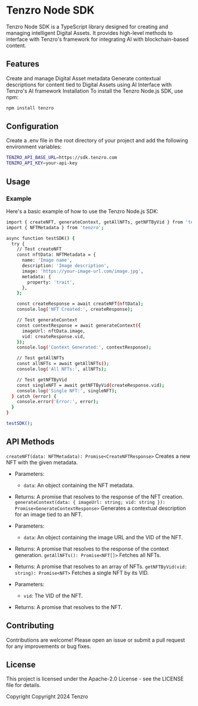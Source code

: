 # Tenzro Node SDK
Tenzro Node SDK is a TypeScript library designed for creating and managing intelligent Digital Assets. It provides high-level methods to interface with Tenzro's framework for integrating AI with blockchain-based content.

## Features
Create and manage Digital Asset metadata
Generate contextual descriptions for content tied to Digital Assets using AI
Interface with Tenzro's AI framework
Installation
To install the Tenzro Node.js SDK, use npm:

```bash
npm install tenzro
```

## Configuration
Create a .env file in the root directory of your project and add the following environment variables:

```bash
TENZRO_API_BASE_URL=https://sdk.tenzro.com
TENZRO_API_KEY=your-api-key
```

## Usage
### Example
Here's a basic example of how to use the Tenzro Node.js SDK:

```bash
import { createNFT, generateContext, getAllNFTs, getNFTByVid } from 'tenzro';
import { NFTMetadata } from 'tenzro';

async function testSDK() {
  try {
    // Test createNFT
    const nftData: NFTMetadata = {
      name: 'Image name',
      description: 'Image description',
      image: 'https://your-image-url.com/image.jpg',
      metadata: {
        property: 'trait',
      },
    };

    const createResponse = await createNFT(nftData);
    console.log('NFT Created:', createResponse);

    // Test generateContext
    const contextResponse = await generateContext({
      imageUrl: nftData.image,
      vid: createResponse.vid,
    });
    console.log('Context Generated:', contextResponse);

    // Test getAllNFTs
    const allNFTs = await getAllNFTs();
    console.log('All NFTs:', allNFTs);

    // Test getNFTByVid
    const singleNFT = await getNFTByVid(createResponse.vid);
    console.log('Single NFT:', singleNFT);
  } catch (error) {
    console.error('Error:', error);
  }
}

testSDK();
```

## API Methods
`createNFT(data: NFTMetadata): Promise<CreateNFTResponse>`
Creates a new NFT with the given metadata.

- Parameters:
  - `data`: An object containing the NFT metadata.
- Returns: A promise that resolves to the response of the NFT creation.
`generateContext(data: { imageUrl: string; vid: string }): Promise<GenerateContextResponse>`
Generates a contextual description for an image tied to an NFT.

- Parameters:
  - `data`: An object containing the image URL and the VID of the NFT.
- Returns: A promise that resolves to the response of the context generation.
`getAllNFTs(): Promise<NFT[]>`
Fetches all NFTs.

- Returns: A promise that resolves to an array of NFTs.
`getNFTByVid(vid: string): Promise<NFT>`
Fetches a single NFT by its VID.

- Parameters:
  - `vid`: The VID of the NFT.
- Returns: A promise that resolves to the NFT.

## Contributing
Contributions are welcome! Please open an issue or submit a pull request for any improvements or bug fixes.

## License
This project is licensed under the Apache-2.0 License - see the LICENSE file for details.

Copyright
Copyright 2024 Tenzro
